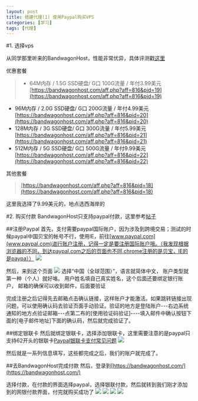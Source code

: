 ```yaml
---
layout: post
title: 搭建代理(1) 使用Paypal购买VPS
categories: [学习]
tags: [代理]
---
```



#1. 选择vps

从同学那里听来的BandwagonHost，性能非常优异，具体评测戳[这里](https://xuanwobbs.com.cn/archives/2013-03/eval-of-bandwagonhost.html)

优惠套餐
>* 64M内存 / 1.5G SSD硬盘/ G口 100G流量 / 年付3.99美元
[https://bandwagonhost.com/aff.php?aff=816&pid=19](https://bandwagonhost.com/aff.php?aff=816&pid=19)
* 96M内存 / 2.0G SSD硬盘/ G口 200G流量 / 年付4.99美元
[https://bandwagonhost.com/aff.php?aff=816&pid=20](https://bandwagonhost.com/aff.php?aff=816&pid=20)
* 128M内存 / 3G SSD硬盘/ G口 300G流量 / 年付5.99美元
[https://bandwagonhost.com/aff.php?aff=816&pid=21](https://bandwagonhost.com/aff.php?aff=816&pid=21)
* 512M内存 / 5G SSD硬盘/ G口 500G流量 / 年付9.99美元
[https://bandwagonhost.com/aff.php?aff=816&pid=22](https://bandwagonhost.com/aff.php?aff=816&pid=22)

其他套餐
>[https://bandwagonhost.com/aff.php?aff=816&pid=18](https://bandwagonhost.com/aff.php?aff=816&pid=18)

这里我选择了9.99美元的，地点选西海岸的

#2. 购买付款
BandwagonHost只支持paypal付款，这里参考[帖子](http://bbs.dgtle.com/thread-136249-1-1.html)

##注册Paypal
首先，支付需要paypal国际账户，因为涉及到跨境交易；测试的时候paypal中国贝宝的帐号不行，使用IE，前往[www.paypal.com](www.paypal.com)进行账户注册，记得一定是要注册国际账户哦。（我发现根据浏览器的不同，到达paypal.com之后的页面也不同,chrome注册的是贝宝，IE的是paypa））
<img src="/blog/public/images/posts/how-to-build-a-proxy/Image1.png" >

然后，来到这个页面
<img src="/blog/public/images/posts/how-to-build-a-proxy/Image2.png" >
选择“中国（全球范围）”，语言就简体中文，
账户类型就第一种（个人）就好咯。
用户姓名填自己真实姓名，这个后面还要绑定银行账户，
邮箱的确保可以收到邮件，后面要验证

完成注册之后记得先去邮箱点击确认链接，这样账户才能激活。如果跳转链接出现问题，可以使用确认码去验证页面手动验证。验证的地方是登陆账户---右边系统通知的地方点验证邮箱---点第二布的[使用验证码验证]----填入邮件中确认按钮下面的[电子邮件地址]下面的确认码，然后就完成验证了。

##绑定银联卡
然后就绑定银联卡，选择添加银联卡，这里需要注意的是paypal只支持62开头的银联卡[Paypal银联卡支付常见问题](https://cms.paypal.com/c2/cgi-bin/marketingweb?cmd=_render-content&content_ID=marketing_c2/FAQs_China_UnionPay_Payments&locale.x=zh_XC)
<img src="/blog/public/images/posts/how-to-build-a-proxy/Image3.jpg" >

然后就是一系列信息填写，这些都完成之后，我们的账户就完成了。

##去BandwagonHost完成付款
然后，登录到[https://bandwagonhost.com/](https://bandwagonhost.com/)

选择付款，在付款的界面选择paypal，选择银联付款，然后就转到我们刚才添加到的网银付款界面，付完就购买成功了
<img src="/blog/public/images/posts/how-to-build-a-proxy/Image4.png" >
<img src="/blog/public/images/posts/how-to-build-a-proxy/Image5.png" >
<img src="/blog/public/images/posts/how-to-build-a-proxy/Image6.png" >
<img src="/blog/public/images/posts/how-to-build-a-proxy/Image7.png" >
